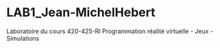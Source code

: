 # LAB1_Jean-MichelHebert
Laboratoire du cours 420-425-RI 	Programmation réalité virtuelle - Jeux - Simulations
